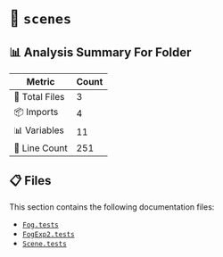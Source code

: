# 📁 `scenes`

## 📊 Analysis Summary For Folder

| Metric | Count |
|--------|-------|
| 📁 Total Files | 3 |
| 📦 Imports | 4 |
| 📊 Variables | 11 |
| 🔢 Line Count | 251 |


## 📋 Files

This section contains the following documentation files:

- [`Fog.tests`](./Fog.tests.md)
- [`FogExp2.tests`](./FogExp2.tests.md)
- [`Scene.tests`](./Scene.tests.md)
